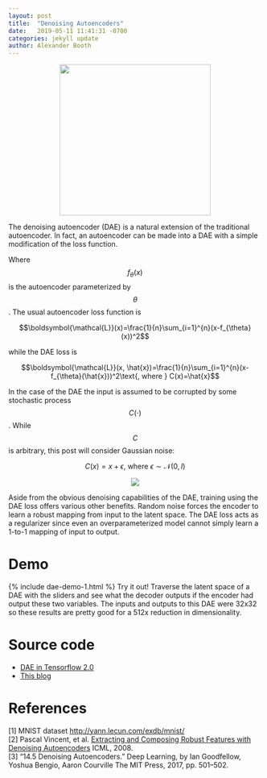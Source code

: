 ```yaml
---
layout: post
title:  "Denoising Autoencoders"
date:   2019-05-11 11:41:31 -0700
categories: jekyll update
author: Alexander Booth
---
```


<p align="center"><img src="../../../../../assets/images/DAE/autoencoder.png" height="300"></p>

<!--Autoencoders take a high dimensional input which is passed through a bottleneck in an attempt to obtain a meaningful latent representation of the data.
The latent representation is then passed into the decoder, which tries to reconstruct the original input.
A useful encoder has input $$x \in \mathbb{R}^d $$ and output $$ z_{latent} \in \mathbb{R}^k$$ where $$d \gg k$$. -->

The denoising autoencoder (DAE) is a natural extension of the traditional autoencoder. 
In fact, an autoencoder can be made into a DAE with a simple modification of the loss function.

Where $$f_{\theta}(x)$$ is the autoencoder parameterized by $$\theta$$.
The usual autoencoder loss function is

$$\boldsymbol{\mathcal{L}}(x)=\frac{1}{n}\sum_{i=1}^{n}(x-f_{\theta}(x))^2$$

while the DAE loss is

$$\boldsymbol{\mathcal{L}}(x, \hat{x})=\frac{1}{n}\sum_{i=1}^{n}(x-f_{\theta}(\hat{x}))^2\text{, where } C(x)=\hat{x}$$

In the case of the DAE the input is assumed to be corrupted by some stochastic process $$C(\cdot)$$. 
While $$C$$ is arbitrary, this post will consider Gaussian noise:

$$C(x) = x + \epsilon \text{, where } \epsilon \sim \mathcal{N}(0, \, I)$$

<p align="center"><img src="../../../../../assets/images/DAE/corrupt.gif"></p>

Aside from the obvious denoising capabilities of the DAE, training using the DAE loss offers various other benefits. 
Random noise forces the encoder to learn a robust mapping from input to the latent space.
The DAE loss acts as a regularizer since even an overparameterized model cannot simply learn a 1-to-1 mapping of input to output.

# Demo
{% include dae-demo-1.html %}
Try it out! Traverse the latent space of a DAE with the sliders and see what the decoder outputs if the encoder had output these two variables.
The inputs and outputs to this DAE were 32x32 so these results are pretty good for a 512x reduction in dimensionality.

# Source code 
* [DAE in Tensorflow 2.0](https://github.com/alexbooth/DAE-Tensorflow-2.0)  
* [This blog](https://github.com/alexbooth/alexbooth.github.io)


# References
[1] MNIST dataset <http://yann.lecun.com/exdb/mnist/>  
[2] Pascal Vincent, et al. [Extracting and Composing Robust Features with Denoising Autoencoders](http://www.cs.toronto.edu/~larocheh/publications/icml-2008-denoising-autoencoders.pdf) ICML, 2008.  
[3] “14.5 Denoising Autoencoders.” Deep Learning, by Ian Goodfellow, Yoshua Bengio, Aaron Courville The MIT Press, 2017, pp. 501–502.

